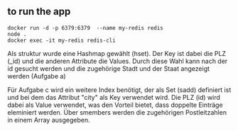## to run the app

    docker run -d -p 6379:6379  --name my-redis redis
    node .
    docker exec -it my-redis redis-cli

Als struktur wurde eine Hashmap gewählt (hset). 
Der Key ist dabei die PLZ (_id) und die anderen Attribute die Values.
Durch diese Wahl kann nach der id gesucht werden und die zugehörige Stadt und der Staat angezeigt werden (Aufgabe a)

Für Aufgabe c wird ein weitere Index benötigt, der als Set (sadd) definiert ist und bei dem das Attribut "city" als Key verwendet wird. 
Die PLZ (id) wird dabei als Value verwendet, was den Vorteil bietet, dass doppelte Einträge eleminiert werden. 
Über smembers werden die zugehörigen Postleitzahlen in einem Array ausgegeben.
